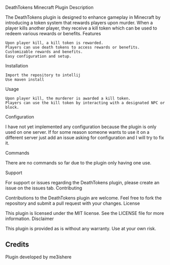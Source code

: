 DeathTokens Minecraft Plugin
Description

The DeathTokens plugin is designed to enhance gameplay in Minecraft by introducing a token system that rewards players upon murder. When a player kills another player, they receive a kill token which can be used to redeem various rewards or benefits.
Features

    Upon player kill, a kill token is rewarded.
    Players can use death tokens to access rewards or benefits.
    Customizable rewards and benefits.
    Easy configuration and setup.

Installation

    Import the repository to intellij
    Use maven install

Usage

    Upon player kill, the murderer is awarded a kill token.
    Players can use the kill token by interacting with a designated NPC or block.

Configuration

  I have not yet implemented any configuration because the plugin is only used on one server. If for some reason someone wants to use it on a different server just add an issue asking for configuration and I will try to fix it.

Commands

  There are no commands so far due to the plugin only having one use.

Support

For support or issues regarding the DeathTokens plugin, please create an issue on the issues tab.
Contributing

Contributions to the DeathTokens plugin are welcome. Feel free to fork the repository and submit a pull request with your changes.
License

This plugin is licensed under the MIT license. See the LICENSE file for more information.
Disclaimer

This plugin is provided as is without any warranty. Use at your own risk.

## Credits

Plugin developed by me3ishere
